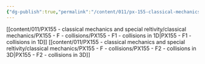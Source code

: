```yaml
---
{"dg-publish":true,"permalink":"/content/011/px-155-classical-mechanics-and-special-reltivity/classical-mechanics/px-155-f-collisions/f-collisions/","created":"2024-10-01T18:27:09.727+01:00","updated":"2024-11-26T19:57:30.796+00:00"}
---
```


[[content/011/PX155 - classical mechanics and special reltivity/classical mechanics/PX155 - F - collisions/PX155 - F1 - collisions in 1D\|PX155 - F1 - collisions in 1D]]
[[content/011/PX155 - classical mechanics and special reltivity/classical mechanics/PX155 - F - collisions/PX155 - F2 - collisions in 3D\|PX155 - F2 - collisions in 3D]]
